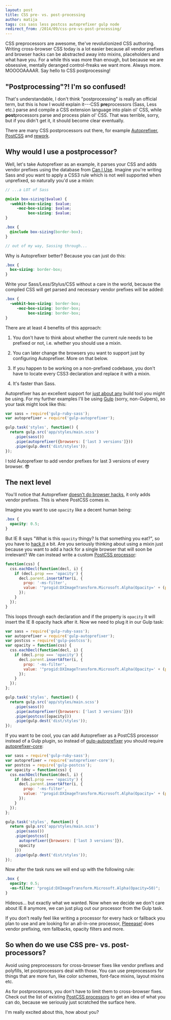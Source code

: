 ```yaml
---
layout: post
title: CSS pre- vs. post-processing
author: matija
tags: css sass less postcss autoprefixer gulp node
redirect_from: /2014/09/css-pre-vs-post-processing/
---
```


CSS preprocessors are awesome, the've revolutionized CSS authoring. Writing
cross-browser CSS today is a lot easier because all vendor prefixes and browser
hacks can be abstracted away into mixins, placeholders and what have you. For a
while this was more than enough, but because we are obsessive, mentally deranged
control-freaks we want more. Always more. MOOOOAAAAR. Say hello to CSS
postprocessing!

## "Postprocessing"?! I'm so confused!

That's understandable, I don't think "postprocessing" is really an official
term, but this is how I would explain it---CSS **pre**processors (Sass, Less
etc.) parse and compile a CSS extension language into plain ol' CSS, while
**post**processors parse and process plain ol' CSS. That was terrible, sorry,
but if you didn't get it, it should become clear eventually.

There are many CSS postprocessors out there, for example
[Autoprefixer][autoprefixer], [PostCSS][postcss] and [rework][rework].

## Why would I use a postprocessor?

Well, let's take Autoprefixer as an example, it parses your CSS and adds vendor
prefixes using the database from [Can I Use][caniuse]. Imagine you're writing
Sass and you want to apply a CSS3 rule which is not well supported when
unprefixed, so naturally you'd use a mixin:

```scss
// ...a LOT of Sass

@mixin box-sizing($value) {
  -webkit-box-sizing: $value;
     -moz-box-sizing: $value;
          box-sizing: $value;
}

.box {
  @include box-sizing(border-box);
}

// out of my way, Sassing through...
```

Why is Autoprefixer better? Because you can just do this:

```scss
.box {
  box-sizing: border-box;
}
```

Write your Sass/Less/Stylus/CSS without a care in the world, because the
compiled CSS will get parsed and necessary vendor prefixes will be added:

```scss
.box {
  -webkit-box-sizing: border-box;
     -moz-box-sizing: border-box;
          box-sizing: border-box;
}
```

There are at least 4 benefits of this approach:

  1. You don't have to think about whether the current rule needs to be prefixed
     or not, i.e. whether you should use a mixin.

  2. You can later change the browsers you want to support just by configuring
     Autoprefixer. More on that below.

  3. If you happen to be working on a non-prefixed codebase, you don't have to
     locate every CSS3 declaration and replace it with a mixin.

  4. It's faster than Sass.

Autoprefixer has an excellent support for [just about any][autoprefixer-usage]
build tool you might be using. For my further examples I'll be using
[Gulp][gulp] (sorry, non-Gulpers), so your task might look like this:

```js
var sass = require('gulp-ruby-sass');
var autoprefixer = require('gulp-autoprefixer');

gulp.task('styles', function() {
  return gulp.src('app/styles/main.scss')
    .pipe(sass())
    .pipe(autoprefixer({browsers: ['last 3 versions']}))
    .pipe(gulp.dest('dist/styles'));
});
```

I told Autoprefixer to add vendor prefixes for last 3 versions of every browser.
:sunglasses:

## The next level

You'll notice that Autoprefixer [doesn't do browser hacks][autoprefixer-hacks],
it only adds vendor prefixes. This is where PostCSS comes in.

Imagine you want to use `opacity` like a decent human being:

```scss
.box {
  opacity: 0.5;
}
```

But IE 8 says "What is this `opacity` thingy? Is that something you eat?", so
you have to [hack it][opacity] a bit. Are you seriously thinking about using a
mixin just because you want to add a hack for a single browser that will soon be
irrelevant? We can instead write a custom [PostCSS
processor][postcss-processor]:

```js
function(css) {
  css.eachDecl(function(decl, i) {
    if (decl.prop === 'opacity') {
      decl.parent.insertAfter(i, {
        prop: '-ms-filter',
        value: '"progid:DXImageTransform.Microsoft.Alpha(Opacity=' + (parseFloat(decl.value) * 100) + ')"'
      });
    }
  });
}
```

This loops through each declaration and if the property is `opacity` it will
insert the IE 8 opacity hack after it. Now we need to plug it in our Gulp task:

```js
var sass = require('gulp-ruby-sass');
var autoprefixer = require('gulp-autoprefixer');
var postcss = require('gulp-postcss');
var opacity = function(css) {
  css.eachDecl(function(decl, i) {
    if (decl.prop === 'opacity') {
      decl.parent.insertAfter(i, {
        prop: '-ms-filter',
        value: '"progid:DXImageTransform.Microsoft.Alpha(Opacity=' + (parseFloat(decl.value) * 100) + ')"'
      });
    }
  });
};

gulp.task('styles', function() {
  return gulp.src('app/styles/main.scss')
    .pipe(sass())
    .pipe(autoprefixer({browsers: ['last 3 versions']}))
    .pipe(postcss([opacity]))
    .pipe(gulp.dest('dist/styles'));
});
```

If you want to be cool, you can add Autoprefixer as a PostCSS processor instead
of a Gulp plugin, so instead of [gulp-autoprefixer][gulp-autoprefixer] you
should require [autoprefixer-core][autoprefixer-core]:

```js
var sass = require('gulp-ruby-sass');
var autoprefixer = require('autoprefixer-core');
var postcss = require('gulp-postcss');
var opacity = function(css) {
  css.eachDecl(function(decl, i) {
    if (decl.prop === 'opacity') {
      decl.parent.insertAfter(i, {
        prop: '-ms-filter',
        value: '"progid:DXImageTransform.Microsoft.Alpha(Opacity=' + (parseFloat(decl.value) * 100) + ')"'
      });
    }
  });
};

gulp.task('styles', function() {
  return gulp.src('app/styles/main.scss')
    .pipe(sass())
    .pipe(postcss([
      autoprefixer({browsers: ['last 3 versions']}),
      opacity
    ]))
    .pipe(gulp.dest('dist/styles'));
});
```

Now after the task runs we will end up with the following rule:

```scss
.box {
  opacity: 0.5;
  -ms-filter: "progid:DXImageTransform.Microsoft.Alpha(Opacity=50)";
}
```

Hideous… but exactly what we wanted. Now when we decide we don't care about IE 8
anymore, we can just plug out our processor from the Gulp task.

If you don't really feel like writing a processor for every hack or fallback you
plan to use and are looking for an all-in-one processor, [Pleeease!][pleeease]
does vendor prefixing, rem fallbacks, opacity filters and more.

## So when do we use CSS pre- vs. post-processors?

Avoid using preprocessors for cross-browser fixes like vendor prefixes and
polyfills, let postprocessors deal with those. You can use preprocessors for
things that are more fun, like color schemes, font-face mixins, layout mixins
etc.

As for postprocessors, you don't have to limit them to cross-browser fixes.
Check out the list of existing [PostCSS processors][postcss-processors] to get
an idea of what you can do, because we seriously just scratched the surface
here.

I'm really excited about this, how about you?

[autoprefixer]:       //github.com/postcss/autoprefixer
[autoprefixer-usage]: //github.com/postcss/autoprefixer#usage
[autoprefixer-hacks]: //github.com/postcss/autoprefixer#does-it-add-polyfills-for-old-browsers
[gulp-autoprefixer]:  //github.com/Metrime/gulp-autoprefixer
[autoprefixer-core]:  //github.com/postcss/autoprefixer-core
[postcss]:            //github.com/postcss/postcss
[postcss-processor]:  //github.com/postcss/postcss#write-own-processor
[postcss-processors]: //github.com/postcss/postcss#tools
[rework]:             //github.com/reworkcss/rework
[caniuse]:            http://caniuse.com/
[opacity]:            http://css-tricks.com/snippets/css/cross-browser-opacity/
[gulp]:               http://gulpjs.com/
[ellipsis]:           http://css-tricks.com/snippets/css/truncate-string-with-ellipsis/
[gradient]:           http://stackoverflow.com/a/4920565/1247274
[pleeease]:           http://pleeease.io/
